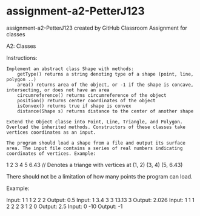 # assignment-a2-PetterJ123
assignment-a2-PetterJ123 created by GitHub Classroom
Assignment for classes

A2: Classes

Instructions:

    Implement an abstract class Shape with methods:
        getType() returns a string denoting type of a shape (point, line, polygon ..)
        area() returns area of the object, or -1 if the shape is concave, intersecting, or does not have an area
        circumreference() returns circumreference of the object
        position() returns center coordinates of the object
        isConvex() returns true if shape is convex
        distance(Shape s) returns distance to the center of another shape

    Extend the Object classe into Point, Line, Triangle, and Polygon. Overload the inherited methods. Constructors of these classes take vertices coordinates as an input.

    The program should load a shape from a file and output its surface area. The input file contains a series of real numbers indicating coordinates of vertices. Example:

1 2 3 4 5 6.43  // Denotes a triange with vertices at (1, 2) (3, 4) (5, 6.43) 

There should not be a limitation of how many points the program can load.

Example:

Input: 1 1 1 2 2 2  		Output: 0.5
Input: 1 3.4 3 3 13.13 3	Output: 2.026
Input: 1 1 1 2 2 2 3 1 2 0	Output: 2.5
Input: 0 -10			Output: -1

